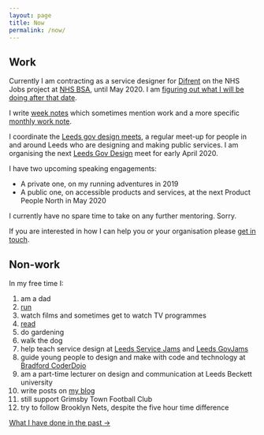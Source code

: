 ```yaml
---
layout: page
title: Now
permalink: /now/
---
```

## Work

Currently I am contracting as a service designer for [Difrent](//difrent.co.uk) on the NHS Jobs project at [NHS BSA](//www.nhsbsa.nhs.uk), until May 2020. I am [figuring out what I will be doing after that date](/work-note-2020-january/).

I write [week notes](/tags/#weeknotes) which sometimes mention work and a more specific [monthly work note](/tags/#work%20notes).

I coordinate the [Leeds gov design meets](/leedsgovdesign/), a regular meet-up for people in and around Leeds who are designing and making public services. I am organising the next [Leeds Gov Design](/leedsgovdesign) meet for early April 2020.

I have two upcoming speaking engagements:

* A private one, on my running adventures in 2019
* A public one, on accessible products and services, at the next Product People North in May 2020

I currently have no spare time to take on any further mentoring. Sorry.

If you are interested in how I can help you or your organisation please [get in touch](/contact).

## Non-work

In my free time I:

1. am a dad
2. [run](https://www.strava.com/athletes/41247532)
3. watch films and sometimes get to watch TV programmes
4. [read](https://www.goodreads.com/user/show/4156043-si-wilson)
5. do gardening
6. walk the dog
7. help teach service design at [Leeds Service Jams](//gsjleeds.wordpress.com) and [Leeds GovJams](//leedsgovjam.wordpress.com/)
8. guide young people to design and make with code and technology at [Bradford CoderDojo](//bradford-coderdojo.github.io)
9. am a part-time lecturer on design and communication at Leeds Beckett university
10. write posts on [my blog](/all-posts/)
11. still support Grimsby Town Football Club
12. try to follow Brooklyn Nets, despite the five hour time difference

<a href="/past/" class="more-link">What I have done in the past &rarr;</a>
